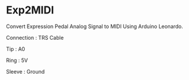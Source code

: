 # Exp2MIDI

Convert Expression Pedal Analog Signal to MIDI Using Arduino Leonardo.

Connection : TRS Cable

Tip : A0

Ring : 5V

Sleeve : Ground
